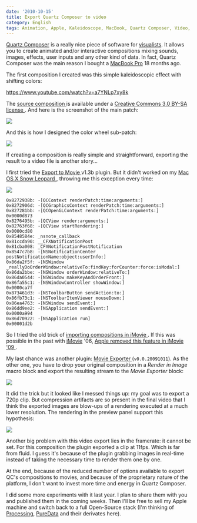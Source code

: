 ```yaml
---
date: '2010-10-15'
title: Export Quartz Composer to video
category: English
tags: Animation, Apple, Kaleidoscope, MacBook, Quartz Composer, Video, Visual, Mac OS X 10.6 Snow Leopard
---
```


[Quartz Composer](https://en.wikipedia.org/wiki/Quartz_Composer) is a really
nice piece of software for [visualists](https://createdigitalmotion.com). It
allows you to create animated and/or interactive compositions mixing sounds,
images, effects, user inputs and any other kind of data. In fact, Quartz
Composer was the main reason I bought a
[MacBook Pro](https://amzn.com/B002QQ8H8I/?tag=kevideld-20) 18 months ago.

The first composition I created was this simple kaleidoscopic effect with
shifting colors:

https://www.youtube.com/watch?v=a7YNLp7xy8k

The [source composition
]({attach}kaleidoscope-000.qtz) is available under
a [Creative Commons 3.0 BY-SA license
](https://creativecommons.org/licenses/by-sa/3.0/). And here is the screenshot
of the main patch:

![]({attach}kaleidoscope-000-main-patch.png)

And this is how I designed the color wheel sub-patch:

![]({attach}kaleidoscope-000-color-wheel-macro-patch.png)

If creating a composition is really simple and straightforward, exporting the
result to a video file is another story...

I first tried the [Export to Movie
](https://quartzcomposer.com/plugins/1-export-to-movie) v1.3b plugin. But it
didn't worked on my [Mac OS X Snow Leopard
](https://amzn.com/B001AMHWP8/?tag=kevideld-20), throwing me this exception
every time:

![]({attach}quartz-composer-export-to-movie-exception.png)

```text
0x8272938b: -[QCContext renderPatch:time:arguments:]
0x8272906d: -[QCGraphicsContext renderPatch:time:arguments:]
0x827281bb: -[QCOpenGLContext renderPatch:time:arguments:]
0x0000d873
0x8276495b: -[QCView render:arguments:]
0x82763f68: -[QCView startRendering:]
0x0000cd80
0x8548584e: _nsnote_callback
0x81ccda90: __CFXNotificationPost
0x81cba008: _CFXNotificationPostNotification
0x8547c7b8: -[NSNotificationCenter postNotificationName:object:userInfo:]
0x86da2f5f: -[NSWindow _reallyDoOrderWindow:relativeTo:findKey:forCounter:force:isModal:]
0x86da2bbe: -[NSWindow orderWindow:relativeTo:]
0x86da0544: -[NSWindow makeKeyAndOrderFront:]
0x86fa55c1: -[NSWindowController showWindow:]
0x0000ca7f
0x873461d3: -[NSToolbarButton sendAction:to:]
0x86fb73c1: -[NSToolbarItemViewer mouseDown:]
0x86ea4763: -[NSWindow sendEvent:]
0x86dd9ee2: -[NSApplication sendEvent:]
0x0000a994
0x86d70922: -[NSApplication run]
0x00001d2b
```

So I tried the old trick of [importing compositions in iMovie
](https://blogs.ipona.com/james/archive/2005/05/05/1040.aspx). If this was
possible in the past with [iMovie](https://amzn.com/B003XKRZES/?tag=kevideld-20)
'06, [Apple removed this feature in iMovie '09
](https://www.quartzcompositions.com/phpBB2/viewtopic.php?t=594).

My last chance was another plugin: [Movie Exporter
](https://quartzcomposer.com/plugins/6-movie-exporter) (`v0.0.20091011`). As the
other one, you have to drop your original composition in a _Render in Image_
macro block and export the resulting stream to the _Movie Exporter_ block:

![]({attach}movie-exporter-patch.png)

It did the trick but it looked like I messed things up: my goal was to export a
720p clip. But compression artifacts are so present in the final video that I
think the exported images are blow-ups of a rendering executed at a much lower
resolution. The rendering in the preview panel support this hypothesis:

![]({attach}kaleidoscope-viewer.png)

Another big problem with this video export lies in the framerate: it cannot be
set. For this composition the plugin exported a clip at 11fps. Which is far
from fluid. I guess it's because of the plugin grabbing images in real-time
instead of taking the necessary time to render them one by one.

At the end, because of the reduced number of options available to export QC's
compositions to movies, and because of the proprietary nature of the platform,
I don't want to invest more time and energy in Quartz Composer.

I did some more experiments with it last year. I plan to share them with you
and published them in the coming weeks. Then I'll be free to sell my Apple
machine and switch back to a full Open-Source stack (I'm thinking of
[Processing](https://processing.org),
[PureData](https://en.wikipedia.org/wiki/Pure_Data) and their derivates here).
